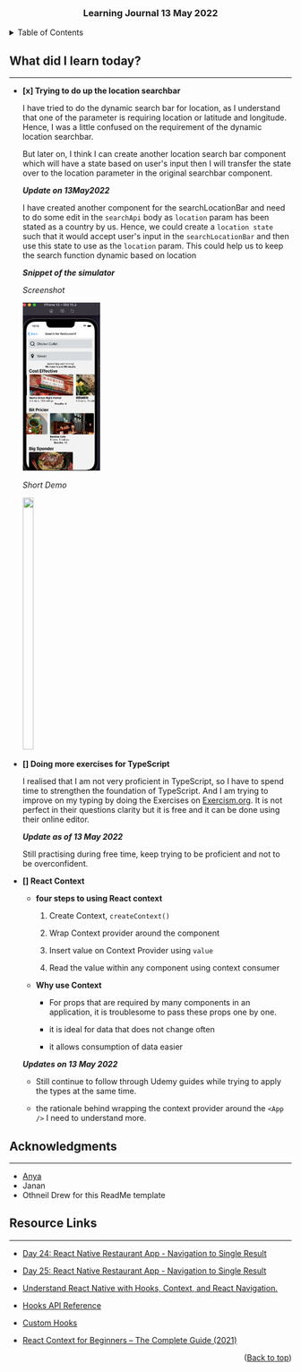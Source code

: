 <div id="top"></div>

<br />

<h3 align="center">Learning Journal 13 May 2022</h3>

<!-- TABLE OF CONTENTS -->
<details>
  <summary>Table of Contents</summary>
  <ul>
    <li><a href="#what-did-i-learn-today">What did I learn today?</a></li>
    <li><a href="#acknowledgments">Acknowledgments</a></li>
    <li><a href="#resource-links">Resource Links</a></li>
  </ul>
</details>

<!-- ABOUT THE PROJECT -->
## What did I learn today? ##
----
<!-- Type what you learnt here -->

- **[x] Trying to do up the location searchbar**

  I have tried to do the dynamic search bar for location, as I understand that one of the parameter is requiring location or latitude and longitude. Hence, I was a little confused on the requirement of the dynamic location searchbar.

  But later on, I think I can create another location search bar component which will have a state based on user's input then I will transfer the state over to the location parameter in the original searchbar component.

  ***Update on 13May2022*** 

  I have created another component for the searchLocationBar and need to do some edit in the `searchApi` body as `location` param has been stated as a country by us. Hence, we could create a `location state` such that it would accept user's input in the `searchLocationBar` and then use this state to use as the `location` param. This could help us to keep the search function dynamic based on location 

    ***Snippet of the simulator***

    *Screenshot*

    <img src ='./img/dynamicLocationSearch.png' height ='300' />

    *Short Demo*

    <img src = './img/demo.gif' width = '20%' height = '450' />

- **[] Doing more exercises for TypeScript**

  I realised that I am not very proficient in TypeScript, so I have to spend time to strengthen the foundation of TypeScript. And I am trying to improve on my typing by doing the Exercises on [Exercism.org](https://exercism.org/tracks/typescript/exercises). It is not perfect in their questions clarity but it is free and it can be done using their online editor.

  ***Update as of 13 May 2022***

  Still practising during free time, keep trying to be proficient and not to be overconfident.

- **[] React Context**

  - **four steps to using React context**

    1. Create Context, `createContext()`
    
    2. Wrap Context provider around the component
    
    3. Insert value on Context Provider using `value`

    4. Read the value within any component using context consumer

  - **Why use Context**
    
    - For props that are required by many components in an application, it is troublesome to pass these props one by one.

    - it is ideal for data that does not change often

    - it allows consumption of data easier

  ***Updates on 13 May 2022***

    - Still continue to follow through Udemy guides while trying to apply the types at the same time. 

    - the rationale behind wrapping the context provider around the `<App />` I need to understand more.

<!-- ACKNOWLEDGMENTS -->
## Acknowledgments ##
----
* [Anya](https://github.com/huanganya/react-native-starter)
* Janan
* Othneil Drew for this ReadMe template

<!-- Resource Links -->
## Resource Links ##
----

* [Day 24: React Native Restaurant App - Navigation to Single Result](https://docs.google.com/document/d/1YHYjEg00tK1dWpwxV0v2FefcmLr-A1OfKVrpPw2DwDU/edit#heading=h.e9flh4v041dw)

* [Day 25: React Native Restaurant App - Navigation to Single Result](https://docs.google.com/document/d/1r1bZSt7AudY1e2cr7j6yAAILupXcYy-QbWT_WXlOefU/edit)

* [Understand React Native with Hooks, Context, and React Navigation.](https://nlbsg.udemy.com/course/the-complete-react-native-and-redux-course/learn/lecture/15706480#overview)

* [Hooks API Reference](https://reactjs.org/docs/hooks-reference.html)

* [Custom Hooks](https://reactjs.org/docs/hooks-custom.html)

* [React Context for Beginners – The Complete Guide (2021)](https://www.freecodecamp.org/news/react-context-for-beginners/#:~:text=React%20context%20caveats-,What%20is%20React%20context%3F,across%20our%20components%20more%20easily.)

<p align="right">(<a href="#top">Back to top</a>)</p>

